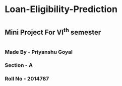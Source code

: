 # Loan-Eligibility-Prediction
# 
## Mini Project For VI<sup>th</sup> semester
#
### Made By - Priyanshu Goyal
### Section - A
### Roll No - 2014787
